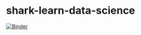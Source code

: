# shark-learn-data-science
[![Binder](https://mybinder.org/badge_logo.svg)](https://mybinder.org/v2/gh/kingshark2099/shark-learn-data-science/main)
